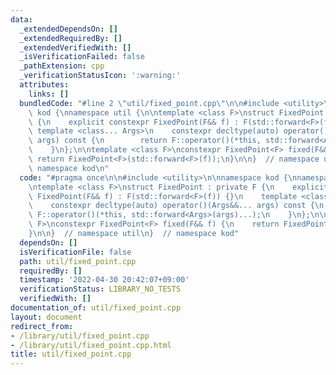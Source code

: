 ```yaml
---
data:
  _extendedDependsOn: []
  _extendedRequiredBy: []
  _extendedVerifiedWith: []
  _isVerificationFailed: false
  _pathExtension: cpp
  _verificationStatusIcon: ':warning:'
  attributes:
    links: []
  bundledCode: "#line 2 \"util/fixed_point.cpp\"\n\n#include <utility>\n\nnamespace\
    \ kod {\nnamespace util {\n\ntemplate <class F>\nstruct FixedPoint : private F\
    \ {\n    explicit constexpr FixedPoint(F&& f) : F(std::forward<F>(f)) {}\n   \
    \ template <class... Args>\n    constexpr decltype(auto) operator()(Args&&...\
    \ args) const {\n        return F::operator()(*this, std::forward<Args>(args)...);\n\
    \    }\n};\n\ntemplate <class F>\nconstexpr FixedPoint<F> fixed(F&& f) {\n   \
    \ return FixedPoint<F>(std::forward<F>(f));\n}\n\n}  // namespace util\n}  //\
    \ namespace kod\n"
  code: "#pragma once\n\n#include <utility>\n\nnamespace kod {\nnamespace util {\n\
    \ntemplate <class F>\nstruct FixedPoint : private F {\n    explicit constexpr\
    \ FixedPoint(F&& f) : F(std::forward<F>(f)) {}\n    template <class... Args>\n\
    \    constexpr decltype(auto) operator()(Args&&... args) const {\n        return\
    \ F::operator()(*this, std::forward<Args>(args)...);\n    }\n};\n\ntemplate <class\
    \ F>\nconstexpr FixedPoint<F> fixed(F&& f) {\n    return FixedPoint<F>(std::forward<F>(f));\n\
    }\n\n}  // namespace util\n}  // namespace kod"
  dependsOn: []
  isVerificationFile: false
  path: util/fixed_point.cpp
  requiredBy: []
  timestamp: '2022-04-30 20:42:07+09:00'
  verificationStatus: LIBRARY_NO_TESTS
  verifiedWith: []
documentation_of: util/fixed_point.cpp
layout: document
redirect_from:
- /library/util/fixed_point.cpp
- /library/util/fixed_point.cpp.html
title: util/fixed_point.cpp
---
```

